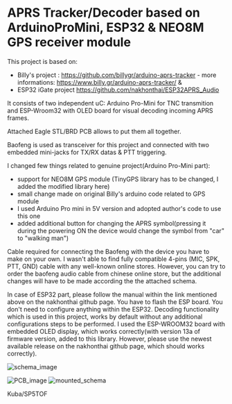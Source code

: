 # APRS Tracker/Decoder based on ArduinoProMini, ESP32 & NEO8M GPS receiver module
This project is based on:

- Billy's project : https://github.com/billygr/arduino-aprs-tracker  - more informations: https://www.billy.gr/arduino-aprs-tracker/ &
- ESP32 iGate project https://github.com/nakhonthai/ESP32APRS_Audio

It consists of two independent uC: Arduino Pro-Mini for TNC transmition and ESP-Wroom32 with OLED board for visual decoding incoming APRS frames.

Attached Eagle STL/BRD PCB allows to put them all together.

Baofeng is used as transceiver for this project and connected with two embedded mini-jacks for TX/RX datas & PTT triggering.

I changed few things related to genuine project(Arduino Pro-Mini part):
- support for NEO8M GPS module (TinyGPS library has to be changed, I added the modified library here)
- small change made on original Billy's arduino code related to GPS module
- I used Arduino Pro mini in 5V version and adopted author's code to use this one
- added additional button for changing the APRS symbol(pressing it during the powering ON the device would change the symbol from "car" to "walking man")
  
Cable required for connecting the Baofeng with the device you have to make on your own. I wasn't able to find fully compatible 4-pins (MIC, SPK, PTT, GND) cable with any well-known online stores. However, you can try to order the baofeng audio cable from chinese online store, but the additional changes will have to be made according the the attached schema.

In case of ESP32 part, please follow the manual within the link mentioned above on the nakhonthai github page. 
You have to flash the ESP board. You don't need to configure anything within the ESP32. 
Decoding functionality which is used in this project, works by default without any additional configurations steps to be performed.
I used the ESP-WROOM32 board with embedded OLED display, which works correctly(with version 13a of firmware version, added to this library. However, please use the newest available release on the nakhonthai github page, which should works correctly).

                                                                                                                                                                        
![schema_image](https://github.com/user-attachments/assets/8e901f95-b1e4-4ba8-80e8-92f2afaf1ac3)

![PCB_image](https://github.com/user-attachments/assets/b106d10e-09aa-4f99-9879-f867900a0ea8)
![mounted_schema](https://github.com/user-attachments/assets/3950e0fa-d971-49de-a89d-20bfd5b899d6)

 Kuba/SP5TOF


